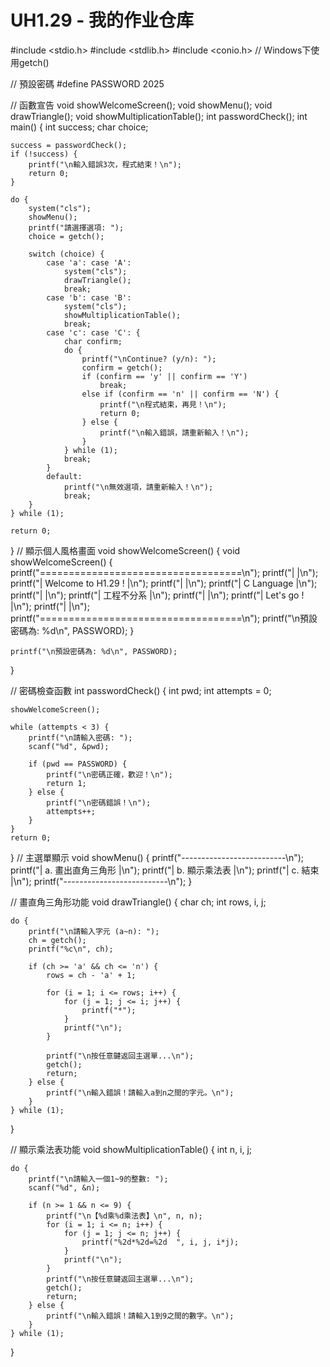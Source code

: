 # UH1.29 - 我的作业仓库
#include 
<stdio.h>
#include <stdlib.h>
#include <conio.h> // Windows下使用getch()

// 預設密碼
#define PASSWORD 2025

// 函數宣告
void showWelcomeScreen();
void showMenu();
void drawTriangle();
void showMultiplicationTable();
int passwordCheck();
int main() {
    int success;
    char choice;

    success = passwordCheck();
    if (!success) {
        printf("\n輸入錯誤3次，程式結束！\n");
        return 0;
    }

    do {
        system("cls");
        showMenu();
        printf("請選擇選項: ");
        choice = getch();

        switch (choice) {
            case 'a': case 'A':
                system("cls");
                drawTriangle();
                break;
            case 'b': case 'B':
                system("cls");
                showMultiplicationTable();
                break;
            case 'c': case 'C': {
                char confirm;
                do {
                    printf("\nContinue? (y/n): ");
                    confirm = getch();
                    if (confirm == 'y' || confirm == 'Y')
                        break;
                    else if (confirm == 'n' || confirm == 'N') {
                        printf("\n程式結束，再見！\n");
                        return 0;
                    } else {
                        printf("\n輸入錯誤，請重新輸入！\n");
                    }
                } while (1);
                break;
            }
            default:
                printf("\n無效選項，請重新輸入！\n");
                break;
        }
    } while (1);

    return 0;
}
// 顯示個人風格畫面
void showWelcomeScreen() {
  void showWelcomeScreen() {
    printf("===================================\n");
    printf("|                                 |\n");
    printf("|      Welcome to H1.29 !         |\n");
    printf("|                                 |\n");
    printf("|        C Language       |\n");
    printf("|                                 |\n");
    printf("|         工程不分系               |\n");
    printf("|                                 |\n");
    printf("|        Let's go !             |\n");
    printf("|                                 |\n");
    printf("===================================\n");
    printf("\n預設密碼為: %d\n", PASSWORD);
}

    printf("\n預設密碼為: %d\n", PASSWORD);
}

// 密碼檢查函數
int passwordCheck() {
    int pwd;
    int attempts = 0;

    showWelcomeScreen();

    while (attempts < 3) {
        printf("\n請輸入密碼: ");
        scanf("%d", &pwd);

        if (pwd == PASSWORD) {
            printf("\n密碼正確，歡迎！\n");
            return 1;
        } else {
            printf("\n密碼錯誤！\n");
            attempts++;
        }
    }
    return 0;
}
// 主選單顯示
void showMenu() {
    printf("--------------------------\n");
    printf("|  a. 畫出直角三角形        |\n");
    printf("|  b. 顯示乘法表            |\n");
    printf("|  c. 結束                  |\n");
    printf("--------------------------\n");
}

// 畫直角三角形功能
void drawTriangle() {
    char ch;
    int rows, i, j;

    do {
        printf("\n請輸入字元 (a~n): ");
        ch = getch();
        printf("%c\n", ch);

        if (ch >= 'a' && ch <= 'n') {
            rows = ch - 'a' + 1;

            for (i = 1; i <= rows; i++) {
                for (j = 1; j <= i; j++) {
                    printf("*");
                }
                printf("\n");
            }

            printf("\n按任意鍵返回主選單...\n");
            getch();
            return;
        } else {
            printf("\n輸入錯誤！請輸入a到n之間的字元。\n");
        }
    } while (1);
}

// 顯示乘法表功能
void showMultiplicationTable() {
    int n, i, j;

    do {
        printf("\n請輸入一個1~9的整數: ");
        scanf("%d", &n);

        if (n >= 1 && n <= 9) {
            printf("\n【%d乘%d乘法表】\n", n, n);
            for (i = 1; i <= n; i++) {
                for (j = 1; j <= n; j++) {
                    printf("%2d*%2d=%2d  ", i, j, i*j);
                }
                printf("\n");
            }
            printf("\n按任意鍵返回主選單...\n");
            getch();
            return;
        } else {
            printf("\n輸入錯誤！請輸入1到9之間的數字。\n");
        }
    } while (1);
}
